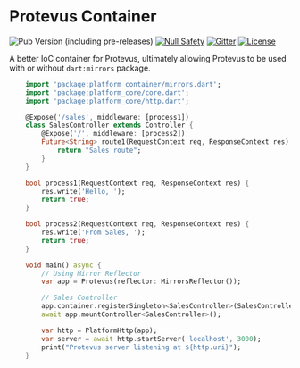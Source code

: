 # Protevus Container

![Pub Version (including pre-releases)](https://img.shields.io/pub/v/platform_container?include_prereleases)
[![Null Safety](https://img.shields.io/badge/null-safety-brightgreen)](https://dart.dev/null-safety)
[![Gitter](https://img.shields.io/gitter/room/angel_dart/discussion)](https://gitter.im/angel_dart/discussion)
[![License](https://img.shields.io/github/license/dart-backend/angel)](https://github.com/dart-backend/angel/tree/master/packages/container/angel_container/LICENSE)

A better IoC container for Protevus, ultimately allowing Protevus to be used with or without `dart:mirrors` package.

```dart
    import 'package:platform_container/mirrors.dart';
    import 'package:platform_core/core.dart';
    import 'package:platform_core/http.dart';

    @Expose('/sales', middleware: [process1])
    class SalesController extends Controller {
        @Expose('/', middleware: [process2])
        Future<String> route1(RequestContext req, ResponseContext res) async {
            return "Sales route";
        }
    }

    bool process1(RequestContext req, ResponseContext res) {
        res.write('Hello, ');
        return true;
    }

    bool process2(RequestContext req, ResponseContext res) {
        res.write('From Sales, ');
        return true;
    }

    void main() async {
        // Using Mirror Reflector
        var app = Protevus(reflector: MirrorsReflector());

        // Sales Controller
        app.container.registerSingleton<SalesController>(SalesController());
        await app.mountController<SalesController>();

        var http = PlatformHttp(app);
        var server = await http.startServer('localhost', 3000);
        print("Protevus server listening at ${http.uri}");
    }
```

